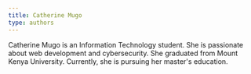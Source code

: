 ```yaml
---
title: Catherine Mugo
type: authors
---
```

Catherine Mugo is an Information Technology student. She is passionate about web development and cybersecurity. She graduated from Mount Kenya University. Currently, she is pursuing her master's education.

